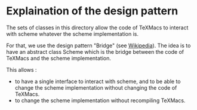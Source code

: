 # Explaination of the design pattern

The sets of classes in this directory allow the code of TeXMacs to interact with scheme whatever the scheme implementation is.


For that, we use the design pattern "Bridge" (see [Wikipedia](https://en.wikipedia.org/wiki/Bridge_pattern)).
The idea is to have an abstract class Scheme which is the bridge between the code of TeXMacs and the scheme implementation. 

This allows : 
 - to have a single interface to interact with scheme, and to be able to change the scheme implementation without changing the code of TeXMacs.
 - to change the scheme implementation without recompiling TeXMacs.
